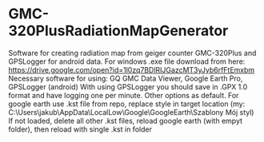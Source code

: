 # GMC-320PlusRadiationMapGenerator
Software for creating radiation map from geiger counter GMC-320Plus and GPSLogger for android data.
For windows .exe file download from here: https://drive.google.com/open?id=1l0zq7BDlRIJGazcMT3yJyb6rfFtEmxbm
Necessary software for using: GQ GMC Data Viewer, Google Earth Pro, GPSLogger (android)
With using GPSLogger you should save in .GPX 1.0 format and have logging one per minute. Other options as default.
For google earth use .kst file from repo, replace style in target location (my: C:\Users\jakub\AppData\LocalLow\Google\GoogleEarth\Szablony Mój styl)
If not loaded, delete all other .kst files, reload google earth (with empyt folder), then reload with single .kst in folder